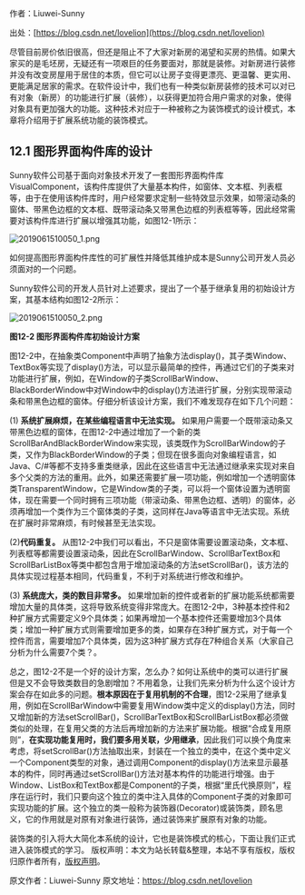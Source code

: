

  
作者：Liuwei-Sunny

出处：[https://blog.csdn.net/lovelion](https://blog.csdn.net/lovelion)

尽管目前房价依旧很高，但还是阻止不了大家对新房的渴望和买房的热情。如果大家买的是毛坯房，无疑还有一项艰巨的任务要面对，那就是装修。对新房进行装修并没有改变房屋用于居住的本质，但它可以让房子变得更漂亮、更温馨、更实用、更能满足居家的需求。在软件设计中，我们也有一种类似新房装修的技术可以对已有对象（新房）的功能进行扩展（装修），以获得更加符合用户需求的对象，使得对象具有更加强大的功能。这种技术对应于一种被称之为装饰模式的设计模式，本章将介绍用于扩展系统功能的装饰模式。

## 12.1 图形界面构件库的设计

Sunny软件公司基于面向对象技术开发了一套图形界面构件库VisualComponent，该构件库提供了大量基本构件，如窗体、文本框、列表框等，由于在使用该构件库时，用户经常要求定制一些特效显示效果，如带滚动条的窗体、带黑色边框的文本框、既带滚动条又带黑色边框的列表框等等，因此经常需要对该构件库进行扩展以增强其功能，如图12-1所示：

![2019061510050_1.png](https://gitee.com/hezhiyuan007/java-study/raw/master/images/DesignMode2/0ef70709-2143-4281-8936-38a4f24ca285.png)

如何提高图形界面构件库性的可扩展性并降低其维护成本是Sunny公司开发人员必须面对的一个问题。

Sunny软件公司的开发人员针对上述要求，提出了一个基于继承复用的初始设计方案，其基本结构如图12-2所示：

![2019061510050_2.png](https://gitee.com/hezhiyuan007/java-study/raw/master/images/DesignMode2/0180c935-b316-411f-aa8f-75f99c69447a.png)

**图12-2 图形界面构件库初始设计方案**

图12-2中，在抽象类Component中声明了抽象方法display()，其子类Window、TextBox等实现了display()方法，可以显示最简单的控件，再通过它们的子类来对功能进行扩展，例如，在Window的子类ScrollBarWindow、BlackBorderWindow中对Window中的display()方法进行扩展，分别实现带滚动条和带黑色边框的窗体。仔细分析该设计方案，我们不难发现存在如下几个问题：

(1) **系统扩展麻烦，在某些编程语言中无法实现。** 如果用户需要一个既带滚动条又带黑色边框的窗体，在图12-2中通过增加了一个新的类ScrollBarAndBlackBorderWindow来实现，该类既作为ScrollBarWindow的子类，又作为BlackBorderWindow的子类；但现在很多面向对象编程语言，如Java、C/#等都不支持多重类继承，因此在这些语言中无法通过继承来实现对来自多个父类的方法的重用。此外，如果还需要扩展一项功能，例如增加一个透明窗体类TransparentWindow，它是Window类的子类，可以将一个窗体设置为透明窗体，现在需要一个同时拥有三项功能（带滚动条、带黑色边框、透明）的窗体，必须再增加一个类作为三个窗体类的子类，这同样在Java等语言中无法实现。系统在扩展时非常麻烦，有时候甚至无法实现。

(2)**代码重复。** 从图12-2中我们可以看出，不只是窗体需要设置滚动条，文本框、列表框等都需要设置滚动条，因此在ScrollBarWindow、ScrollBarTextBox和ScrollBarListBox等类中都包含用于增加滚动条的方法setScrollBar()，该方法的具体实现过程基本相同，代码重复，不利于对系统进行修改和维护。

(3) **系统庞大，类的数目非常多。** 如果增加新的控件或者新的扩展功能系统都需要增加大量的具体类，这将导致系统变得非常庞大。在图12-2中，3种基本控件和2种扩展方式需要定义9个具体类；如果再增加一个基本控件还需要增加3个具体类；增加一种扩展方式则需要增加更多的类，如果存在3种扩展方式，对于每一个控件而言，需要增加7个具体类，因为这3种扩展方式存在7种组合关系（大家自己分析为什么需要7个类？。

总之，图12-2不是一个好的设计方案，怎么办？如何让系统中的类可以进行扩展但是又不会导致类数目的急剧增加？不用着急，让我们先来分析为什么这个设计方案会存在如此多的问题。**根本原因在于复用机制的不合理**，图12-2采用了继承复用，例如在ScrollBarWindow中需要复用Window类中定义的display()方法，同时又增加新的方法setScrollBar()，ScrollBarTextBox和ScrollBarListBox都必须做类似的处理，在复用父类的方法后再增加新的方法来扩展功能。根据“合成复用原则”，**在实现功能复用时，我们要多用关联，少用继承**，因此我们可以换个角度来考虑，将setScrollBar()方法抽取出来，封装在一个独立的类中，在这个类中定义一个Component类型的对象，通过调用Component的display()方法来显示最基本的构件，同时再通过setScrollBar()方法对基本构件的功能进行增强。由于Window、ListBox和TextBox都是Component的子类，根据“里氏代换原则”，程序在运行时，我们只要向这个独立的类中注入具体的Component子类的对象即可实现功能的扩展。这个独立的类一般称为装饰器(Decorator)或装饰类，顾名思义，它的作用就是对原有对象进行装饰，通过装饰来扩展原有对象的功能。

装饰类的引入将大大简化本系统的设计，它也是装饰模式的核心，下面让我们正式进入装饰模式的学习。
版权声明：本文为站长转载&整理，本站不享有版权，版权归原作者所有，[版权声明](https://gitee.com/hezhiyuan007/java-notes/raw/master/disclaimer.md)。




原文作者：Liuwei-Sunny 原文地址：https://blog.csdn.net/lovelion